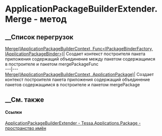 # ApplicationPackageBuilderExtender.Merge - метод
##  __Список перегрузок
[Merge(IApplicationPackageBuilderContext, Func<IPackageBinderFactory,
IApplicationPackageBinder>)](M_Tessa_Applications_Package_ApplicationPackageBuilderExtender_Merge.htm)|
Создает контекст построителя пакета приложения содержащий объединение между
пакетом содержащимся в построителе и пакетом mergePackageFunc  
---|---  
[Merge(IApplicationPackageBuilderContext,
ApplicationPackage)](M_Tessa_Applications_Package_ApplicationPackageBuilderExtender_Merge_1.htm)|
Создает контекст построителя пакета приложения содержащий объединение пакетов
содержащимся в построителе и пакетом mergePackage  
##  __См. также
#### Ссылки
[ApplicationPackageBuilderExtender -
](T_Tessa_Applications_Package_ApplicationPackageBuilderExtender.htm)
[Tessa.Applications.Package - пространство
имён](N_Tessa_Applications_Package.htm)
